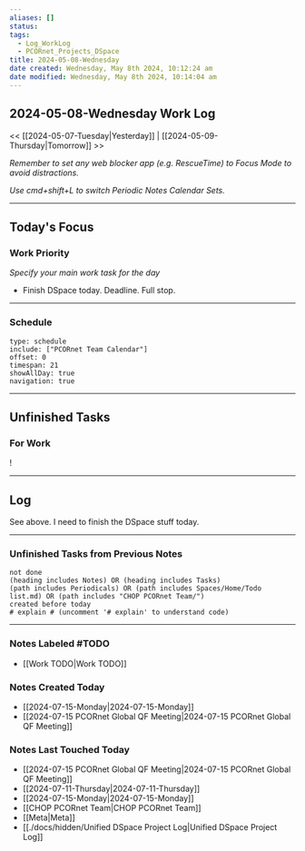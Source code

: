```yaml
---
aliases: []
status: 
tags:
  - Log_WorkLog
  - PCORnet_Projects_DSpace
title: 2024-05-08-Wednesday
date created: Wednesday, May 8th 2024, 10:12:24 am
date modified: Wednesday, May 8th 2024, 10:14:04 am
---
```


## 2024-05-08-Wednesday Work Log

<< [[2024-05-07-Tuesday|Yesterday]] | [[2024-05-09-Thursday|Tomorrow]] >>

_Remember to set any web blocker app (e.g. RescueTime) to Focus Mode to avoid distractions._

_Use cmd+shift+L to switch Periodic Notes Calendar Sets._

---

## Today's Focus

### Work Priority

_Specify your main work task for the day_

- Finish DSpace today. Deadline. Full stop.

---

### Schedule

```gEvent
type: schedule
include: ["PCORnet Team Calendar"]
offset: 0
timespan: 21
showAllDay: true
navigation: true
```

---

## Unfinished Tasks

### For Work

!

---

## Log

See above. I need to finish the DSpace stuff today.

---

### Unfinished Tasks from Previous Notes

```tasks
not done
(heading includes Notes) OR (heading includes Tasks)
(path includes Periodicals) OR (path includes Spaces/Home/Todo list.md) OR (path includes "CHOP PCORnet Team/")
created before today
# explain # (uncomment '# explain' to understand code)
```

---

### Notes Labeled \#TODO

- [[Work TODO|Work TODO]]


### Notes Created Today

- [[2024-07-15-Monday|2024-07-15-Monday]]
- [[2024-07-15 PCORnet Global QF Meeting|2024-07-15 PCORnet Global QF Meeting]]


### Notes Last Touched Today

- [[2024-07-15 PCORnet Global QF Meeting|2024-07-15 PCORnet Global QF Meeting]]
- [[2024-07-11-Thursday|2024-07-11-Thursday]]
- [[2024-07-15-Monday|2024-07-15-Monday]]
- [[CHOP PCORnet Team|CHOP PCORnet Team]]
- [[Meta|Meta]]
- [[./docs/hidden/Unified DSpace Project Log|Unified DSpace Project Log]]

